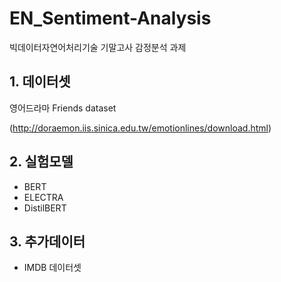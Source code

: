 # EN_Sentiment-Analysis

빅데이터자연어처리기술
기말고사 감정분석 과제

## 1.   데이터셋

 영어드라마 Friends dataset

  (http://doraemon.iis.sinica.edu.tw/emotionlines/download.html)
 

## 2.   실험모델

*   BERT
*   ELECTRA
*   DistilBERT

## 3.   추가데이터
*   IMDB 데이터셋
